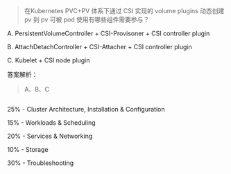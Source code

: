 > 在Kubernetes PVC+PV 体系下通过 CSI 实现的 volume plugins 动态创建 pv 到 pv 可被 pod 使用有哪些组件需要参与？

A. PersistentVolumeController + CSI-Provisoner + CSI controller plugin

B. AttachDetachController + CSI-Attacher + CSI controller plugin

C. Kubelet + CSI node plugin







答案解析：

> A、B、C

```
```



25% - Cluster Architecture, Installation & Configuration

15% - Workloads & Scheduling

20% - Services & Networking

10% - Storage

30% - Troubleshooting

